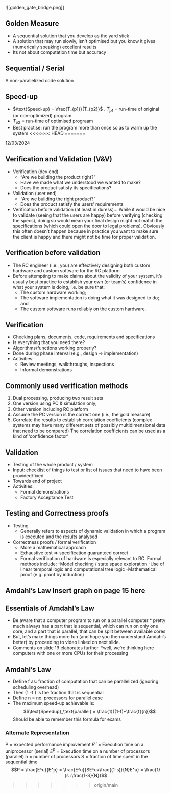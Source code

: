![[golden_gate_bridge.png]]
## Golden Measure
- A sequential solution that you develop as the yard stick
- A solution that may run slowly, isn't optimised but you know it gives (numerically speaking) excellent results
- Its not about computation time but accuracy
## Sequential / Serial
A non-parallelized code solution
## Speed-up
- $\text{Speed-up} = \frac{T_{p1}}{T_{p2}}$ . $T_{p1}$ = run-time of original (or non-optimized) program
- $T_{p2}$ = run-time of optimised prograam
- Best practise: run the program more than once so as to warm up the system
<<<<<<< HEAD
=======


12/03/2024
## Verification and Validation (V&V)
- Verification (dev end)
  - “Are we building the product right?”
  - Have we made what we understood we wanted to make?
  - Does the product satisfy its specifications?
- Validation (user end)
  - “Are we building the right product?”
  - Does the product satisfy the users’ requirements
- Verification before validation (at least in duress)…
While it would be nice to validate (seeing that the users are happy) before verifying (checking the specs), doing so would mean your final design might not match the specifications (which could open the door to legal problems). Obviously this often doesn’t happen because in practice you want to make sure the client is happy and there might not be time for proper validation.
## Verification before validation
- The RC engineer (i.e., you) are effectively designing both custom hardware and custom
software for the RC platform
- Before attempting to make claims about the validity of your system, it’s usually best practice to establish your own (or team’s) confidence in what your system is doing, i.e. be sure that:
  - The custom hardware working;
  - The software implementation is doing what it was designed to do; and
  - The custom software runs reliably on the custom hardware.
## Verification
- Checking plans, documents, code, requirements and specifications
- Is everything that you need there?
- Algorithms/functions working properly?
- Done during phase interval (e.g., design => implementation)
- Activities:
  - Review meetings, walkthroughs, inspections
  - Informal demonstrations
## Commonly used verification methods
1. Dual processing, producing two result sets
  1. One version using PC & simulation only;
  2. Other version including RC platform
2. Assume the PC version is the correct one (i.e., the gold measure)
3. Correlate the results to establish correlation coefficients
(complex systems may have many different sets of possibly multidimensional data that need to be compared)
The correlation coefficients can be used as a kind of ‘confidence factor’
## Validation
- Testing of the whole product / system
- Input: checklist of things to test or list of issues that need to have been provided/fixed
- Towards end of project
- Activities:
  - Formal demonstrations
  - Factory Acceptance Test
## Testing and Correctness proofs
- Testing
  - Generally refers to aspects of dynamic validation in which a program is executed and the results analysed
- Correctness proofs / formal verification
  - More a mathematical approach
  - Exhaustive test => specification guaranteed correct
  - Formal verification of hardware is especially relevant to RC. Formal methods include:
    -Model checking / state space exploration
    -Use of linear temporal logic and computational tree logic
    -Mathematical proof (e.g. proof by induction)
## Amdahl’s Law Insert graph on page 15 here

## Essentials of Amdahl’s Law
- Be aware that a computer program to run on a parallel computer * pretty much always has a part that is sequential, which can run on only one core, and a part that is parallel, that can be split between available cores
- But, let’s make things more fun (and hope you then understand Amdahl’s better) by proceeding to video linked on next slide.
- Comments on slide 19 elaborates further.
*well, we’re thinking here computers with one or more CPUs for their processing

## Amdahl’s Law
- Define f as: fraction of computation that can be parallelized (ignoring scheduling overhead)
- Then (1 -f ) is the fraction that is sequential
- Define n = no. processors for parallel case
- The maximum speed-up achievable is:
$$\text{Speedup}_\text{parallel} = \frac{1}{(1-f)+\frac{f}{n}}$$
Should be able to remember this formula for exams
### Alternate Representation
P = expected performance improvement
$E^u$ = Execution time on a uniprocessor (serial)
$E^p$ = Execution time on a number of processors (parallel)
n = number of processors
S = fraction of time spent in the sequential time
$$P = \frac{E^u}{E^p} = \frac{E^u}{SE^u+\frac{(1-s)}{N}E^u} = \frac{1}{s+\frac{1-S}{N}}$$
>>>>>>> origin/main
